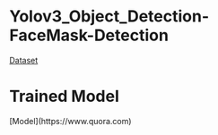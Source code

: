 # Yolov3_Object_Detection-FaceMask-Detection



[Dataset](https://www.kaggle.com/datasets/crained/wearingmaskc19)

<h1> Trained Model </h1>
[Model](https://www.quora.com)
